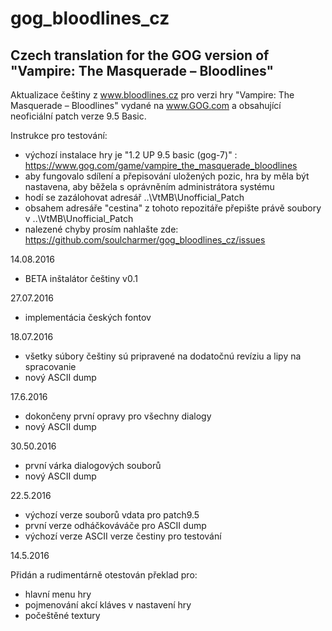 # gog_bloodlines_cz

Czech translation for the GOG version of "Vampire: The Masquerade – Bloodlines"
---

Aktualizace češtiny z www.bloodlines.cz pro verzi hry "Vampire: The Masquerade – Bloodlines" vydané na www.GOG.com a obsahující neoficiální patch verze 9.5 Basic.
 
Instrukce pro testování:

  * výchozí instalace hry je "1.2 UP 9.5 basic (gog-7)" : https://www.gog.com/game/vampire_the_masquerade_bloodlines
  * aby fungovalo sdílení a přepisování uložených pozic, hra by měla být nastavena, aby běžela s oprávněním administrátora systému
  * hodí se zazálohovat adresář ..\VtMB\Unofficial_Patch
  * obsahem adresáře "cestina" z tohoto repozitáře přepište právě soubory v ..\VtMB\Unofficial_Patch
  * nalezené chyby prosím nahlašte zde: https://github.com/soulcharmer/gog_bloodlines_cz/issues


14.08.2016

  * BETA inštalátor češtiny v0.1
  
27.07.2016

  * implementácia českých fontov
  
18.07.2016

  * všetky súbory češtiny sú pripravené na dodatočnú revíziu a lipy na spracovanie
  * nový ASCII dump

17.6.2016

  * dokončeny první opravy pro všechny dialogy
  * nový ASCII dump

30.50.2016

  * první várka dialogových souborů
  * nový ASCII dump

22.5.2016

  * výchozí verze souborů vdata pro patch9.5 
  * první verze odháčkováváče pro ASCII dump
  * výchozí verze ASCII verze čestiny pro testování


14.5.2016

Přidán a rudimentárně otestován překlad pro:

  * hlavní menu hry
  * pojmenování akcí kláves v nastavení hry
  * počeštěné textury
